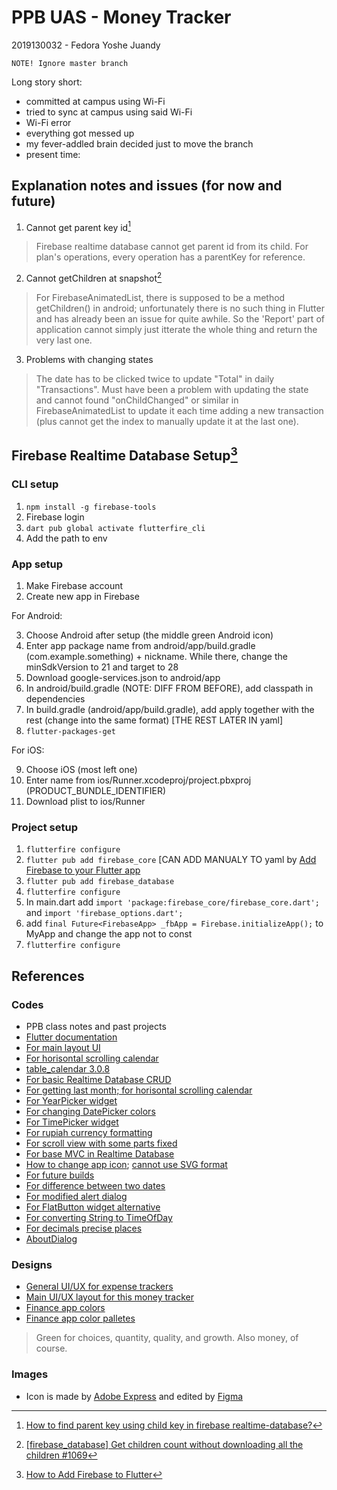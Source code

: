 # PPB UAS - Money Tracker

2019130032 - Fedora Yoshe Juandy

`NOTE! Ignore master branch`

Long story short:

- committed at campus using Wi-Fi
- tried to sync at campus using said Wi-Fi
- Wi-Fi error
- everything got messed up
- my fever-addled brain decided just to move the branch
- present time:

## Explanation notes and issues (for now and future)

1. Cannot get parent key id[^1]

> Firebase realtime database cannot get parent id from its child. For plan's operations, every operation has a parentKey for reference.

2. Cannot getChildren at snapshot[^2]

> For FirebaseAnimatedList, there is supposed to be a method getChildren() in android; unfortunately there is no such thing in Flutter and has already been an issue for quite awhile. So the 'Report' part of application cannot simply just itterate the whole thing and return the very last one.

3. Problems with changing states

> The date has to be clicked twice to update "Total" in daily "Transactions". Must have been a problem with updating the state and cannot found "onChildChanged" or similar in FirebaseAnimatedList to update it each time adding a new transaction (plus cannot get the index to manually update it at the last one).

## Firebase Realtime Database Setup[^3]

### CLI setup

1. `npm install -g firebase-tools`
2. Firebase login
3. `dart pub global activate flutterfire_cli`
4. Add the path to env

### App setup

1. Make Firebase account
2. Create new app in Firebase

For Android:

3. Choose Android after setup (the middle green Android icon)
4. Enter app package name from android/app/build.gradle (com.example.something) + nickname. While there, change the minSdkVersion to 21 and target to 28
5. Download google-services.json to android/app
6. In android/build.gradle (NOTE: DIFF FROM BEFORE), add classpath in dependencies
7. In build.gradle (android/app/build.gradle), add apply together with the rest (change into the same format) [THE REST LATER IN yaml]
8. `flutter-packages-get`

For iOS:

9. Choose iOS (most left one)
10. Enter name from ios/Runner.xcodeproj/project.pbxproj (PRODUCT_BUNDLE_IDENTIFIER)
11. Download plist to ios/Runner

### Project setup

1. `flutterfire configure`
2. `flutter pub add firebase_core` [CAN ADD MANUALY TO yaml by [Add Firebase to your Flutter app](https://firebase.google.com/docs/flutter/setup?platform=ios#available-plugins)
3. `flutter pub add firebase_database`
4. `flutterfire configure`
5. In main.dart add `import 'package:firebase_core/firebase_core.dart';` and `import 'firebase_options.dart';`
6. add `final Future<FirebaseApp> _fbApp = Firebase.initializeApp();` to MyApp and change the app not to const
7. `flutterfire configure`

## References

### Codes

- PPB class notes and past projects
- [Flutter documentation](https://docs.flutter.dev/)
- [For main layout UI](https://flutterawesome.com/budget-tracker-app-ui-with-flutter/)
- [For horisontal scrolling calendar](https://stackoverflow.com/questions/71690214/how-do-construct-a-horizontally-scrollable-calendar-in-my-appbar-with-flutter)
- [table_calendar 3.0.8 ](https://pub.dev/packages/table_calendar)
- [For basic Realtime Database CRUD](https://codingzest.com/firebase-realtime-database-crud-operations-for-flutter-project/)
- [For getting last month; for horisontal scrolling calendar](https://stackoverflow.com/questions/51420559/get-last-month-date-in-flutter-dart)
- [For YearPicker widget](https://stackoverflow.com/questions/51420559/get-last-month-date-in-flutter-dart)
- [For changing DatePicker colors](https://www.flutterbeads.com/change-date-picker-color-in-flutter/)
- [For TimePicker widget](https://www.youtube.com/watch?v=3wsIBoyKmdA)
- [For rupiah currency formatting](https://galangaji.medium.com/5-flutter-tutorial-cara-mudah-format-rupiah-pada-dart-c1711621e648)
- [For scroll view with some parts fixed](https://stackoverflow.com/questions/54027270/how-to-create-a-scroll-view-with-fixed-footer-with-flutter)
- [For base MVC in Realtime Database](https://www.kodeco.com/24346128-firebase-realtime-database-tutorial-for-flutter)
- [How to change app icon](https://stackoverflow.com/questions/53967670/flutter-launcher-icon-not-getting-changed); [cannot use SVG format](https://stackoverflow.com/questions/68243711/is-there-any-way-to-use-svg-as-app-icon-in-flutter)
- [For future builds](https://stackoverflow.com/questions/66100385/flutter-setstate-or-markneedsbuild-called-during-build-using-future-builde)
- [For difference between two dates](https://stackoverflow.com/questions/52713115/flutter-find-the-number-of-days-between-two-dates/67679455#67679455)
- [For modified alert dialog](https://medium.com/multiverse-software/alert-dialog-and-confirmation-dialog-in-flutter-8d8c160f4095)
- [For FlatButton widget alternative](https://stackoverflow.com/questions/66805535/flutter-flatbutton-is-deprecated-alternative-solution-with-width-and-height)
- [For converting String to TimeOfDay](https://stackoverflow.com/questions/53382971/how-to-convert-string-to-timeofday-in-flutter)
- [For decimals precise places](https://stackoverflow.com/questions/28419255/how-do-you-round-a-double-in-dart-to-a-given-degree-of-precision-after-the-decim)
- [AboutDialog](https://api.flutter.dev/flutter/material/AboutDialog-class.html)

### Designs

- [General UI/UX for expense trackers](https://dribbble.com/tags/expense_tracker)
- [Main UI/UX layout for this money tracker](https://www.behance.net/gallery/79266823/Budget-tracker-App-UI-kit)
- [Finance app colors](https://uxdesign.cc/3-colors-for-financial-applications-ec75c806e454)
- [Finance app color palletes](https://www.crazyegg.com/blog/color-palettes-financial/)

> Green for choices, quantity, quality, and growth. Also money, of course.

### Images

- Icon is made by <a href="https://express.adobe.com/express-apps/logo-maker">Adobe Express</a> and edited by <a href="https://www.figma.com/">Figma</a>

[^1]: [How to find parent key using child key in firebase realtime-database?](https://stackoverflow.com/questions/65725337/how-to-find-parent-key-using-child-key-in-firebase-realtime-database)
[^2]: [[firebase_database] Get children count without downloading all the children #1069](https://github.com/firebase/flutterfire/issues/1069)
[^3]: [How to Add Firebase to Flutter](https://firebase.google.com/docs/flutter/setup?platform=ios#available-plugins)
